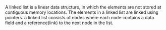 A linked list is a linear data structure, in which the elements are not stored at contiguous memory locations. The elements in a linked list are linked using pointers.
a linked list consists of nodes where each node contains a data field and a reference(link) to the next node in the list. 
